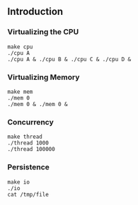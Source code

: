 ## Introduction

### Virtualizing the CPU
```
make cpu
./cpu A
./cpu A & ./cpu B & ./cpu C & ./cpu D &
```

### Virtualizing Memory
```
make mem
./mem 0
./mem 0 & ./mem 0 &
```

### Concurrency
```
make thread
./thread 1000
./thread 100000
```

### Persistence
```
make io
./io
cat /tmp/file
```
